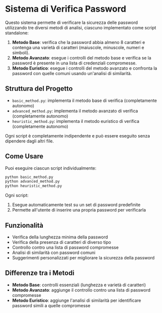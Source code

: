 # Sistema di Verifica Password

Questo sistema permette di verificare la sicurezza delle password utilizzando tre diversi metodi di analisi, ciascuno implementato come script standalone:

1. **Metodo Base**: verifica che la password abbia almeno 8 caratteri e contenga una varietà di caratteri (maiuscole, minuscole, numeri e simboli).
2. **Metodo Avanzato**: esegue i controlli del metodo base e verifica se la password è presente in una lista di credenziali compromesse.
3. **Metodo Euristico**: esegue i controlli del metodo avanzato e confronta la password con quelle comuni usando un'analisi di similarità.

## Struttura del Progetto

- `basic_method.py`: implementa il metodo base di verifica (completamente autonomo)
- `advanced_method.py`: implementa il metodo avanzato di verifica (completamente autonomo)
- `heuristic_method.py`: implementa il metodo euristico di verifica (completamente autonomo)

Ogni script è completamente indipendente e può essere eseguito senza dipendere dagli altri file.

## Come Usare

Puoi eseguire ciascun script individualmente:

```bash
python basic_method.py
python advanced_method.py
python heuristic_method.py
```

Ogni script:
1. Esegue automaticamente test su un set di password predefinite
2. Permette all'utente di inserire una propria password per verificarla

## Funzionalità

- Verifica della lunghezza minima della password
- Verifica della presenza di caratteri di diverso tipo
- Controllo contro una lista di password compromesse
- Analisi di similarità con password comuni
- Suggerimenti personalizzati per migliorare la sicurezza della password

## Differenze tra i Metodi

- **Metodo Base**: controlli essenziali (lunghezza e varietà di caratteri)
- **Metodo Avanzato**: aggiunge il controllo contro una lista di password compromesse
- **Metodo Euristico**: aggiunge l'analisi di similarità per identificare password simili a quelle compromesse 